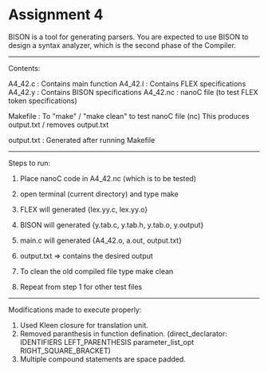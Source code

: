 # Assignment 4

BISON is a tool for generating parsers. 
You are expected to use BISON to design a syntax analyzer, which is the second phase of the Compiler.

--------------------------------------------------------------
Contents:

A4_42.c  : Contains main function
A4_42.l  : Contains FLEX specifications
A4_42.y  : Contains BISON specifications
A4_42.nc : nanoC file (to test FLEX token specifications)

Makefile : To "make" / "make clean" to test nanoC file (nc)
	     This produces output.txt / removes output.txt

output.txt : Generated after running Makefile 

--------------------------------------------------------------

Steps to run:

1. Place nanoC code in A4_42.nc (which is to be tested)

2. open terminal (current directory) and type 
	 make

3. FLEX will generated {lex.yy.c, lex.yy.o}

4. BISON will generated {y.tab.c, y.tab.h, y.tab.o, y.output}

5. main.c will generated {A4_42.o, a.out, output.txt}

6. output.txt => contains the desired output
	
7. To clean the old compiled file type
	make clean

8. Repeat from step 1 for other test files

-----------------------------------------------------------

Modifications made to execute properly:

1. Used Kleen closure for translation unit.
2. Removed paranthesis in function defination. 
	(direct_declarator: IDENTIFIERS LEFT_PARENTHESIS parameter_list_opt RIGHT_SQUARE_BRACKET)
3. Multiple compound statements are space padded.
	
